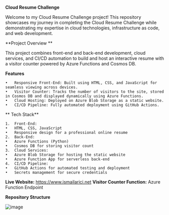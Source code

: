 **Cloud Resume Challenge**

Welcome to my Cloud Resume Challenge project! This repository showcases my journey in completing the Cloud Resume Challenge while demonstrating my expertise in cloud technologies, infrastructure as code, and web development.

**Project Overview **

This project combines front-end and back-end development, cloud services, and CI/CD automation to build and host an interactive resume with a visitor counter powered by Azure Functions and Cosmos DB.

**Features**

	•	Responsive Front-End: Built using HTML, CSS, and JavaScript for seamless viewing across devices.
	•	Visitor Counter: Tracks the number of visitors to the site, stored in Cosmos DB and displayed dynamically using Azure Functions.
	•	Cloud Hosting: Deployed on Azure Blob Storage as a static website.
	•	CI/CD Pipeline: Fully automated deployment using GitHub Actions.

** Tech Stack**

	1.	Front-End:
	•	HTML, CSS, JavaScript
	•	Responsive design for a professional online resume
	2.	Back-End:
	•	Azure Functions (Python)
	•	Cosmos DB for storing visitor count
	3.	Cloud Services:
	•	Azure Blob Storage for hosting the static website
	•	Azure Function App for serverless back-end
	4.	CI/CD Pipeline:
	•	GitHub Actions for automated testing and deployment
	•	Secrets management for secure credentials

**Live Website:** https://www.ismailarici.net
**Visitor Counter Function:** Azure Function Endpoint

**Repository Structure**

![image](https://github.com/user-attachments/assets/0c5592b1-be56-43b8-9798-8b926bd87d41)

